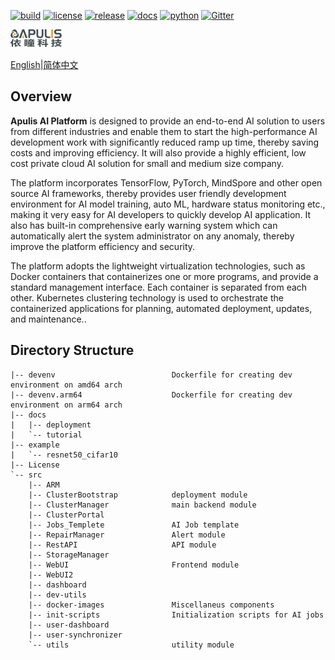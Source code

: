 [![build](https://img.shields.io/badge/Build-success-brightgreen.svg)](https://gitee.com/apulisplatform/apulis_platform/releases)
[![license](https://img.shields.io/badge/License-MIT-brightgreen.svg)](LICENSE)
[![release](https://img.shields.io/badge/Release-1.5.0-blue.svg)](https://gitee.com/apulisplatform/apulis_platform/releases/Latest)
[![docs](https://img.shields.io/badge/doc-passing-blueviolet.svg)](https://gitee.com/apulisplatform/apulis_platform/tree/v1.5.0/docs/tutorial)
[![python](https://img.shields.io/badge/python-3.7.5-blue.svg)](https://www.python.org/dev/peps/pep-0537/#id4)
[![Gitter](https://badges.gitter.im/apulis-ai-platform/community.svg)](https://gitter.im/apulis-ai-platform/community?utm_source=badge&utm_medium=badge&utm_campaign=pr-badge)

![Apulis标志](docs/img/apulis-logo.png "Apulis logo")

[English](#Overview)|[简体中文](./README_CN.md)

## Overview

**Apulis AI Platform** is designed to provide an end-to-end AI solution to users from different industries and enable them to start the high-performance AI development work with significantly reduced ramp up time, thereby saving costs and improving efficiency. It will also provide a highly efficient, low cost private cloud AI solution for small and medium size company. 

The platform incorporates TensorFlow, PyTorch, MindSpore and other open source AI frameworks, thereby provides user friendly development environment for AI model training, auto ML, hardware status monitoring etc., making it very easy for AI developers to quickly develop AI application. It also has built-in comprehensive early warning system which can automatically alert the system administrator on any anomaly, thereby improve the platform efficiency and security. 

The platform adopts the lightweight virtualization technologies, such as Docker containers that containerizes one or more programs, and provide a standard management interface. Each container is separated from each other. Kubernetes clustering technology is used to orchestrate the containerized applications for planning, automated deployment, updates, and maintenance.. 

## Directory Structure
```
|-- devenv                          Dockerfile for creating dev environment on amd64 arch
|-- devenv.arm64                    Dockerfile for creating dev environment on arm64 arch
|-- docs
|   |-- deployment
|   `-- tutorial
|-- example
|   `-- resnet50_cifar10
|-- License
`-- src
    |-- ARM
    |-- ClusterBootstrap            deployment module
    |-- ClusterManager              main backend module
    |-- ClusterPortal
    |-- Jobs_Templete               AI Job template
    |-- RepairManager               Alert module
    |-- RestAPI                     API module
    |-- StorageManager
    |-- WebUI                       Frontend module
    |-- WebUI2
    |-- dashboard
    |-- dev-utils		    
    |-- docker-images               Miscellaneus components          
    |-- init-scripts                Initialization scripts for AI jobs
    |-- user-dashboard
    |-- user-synchronizer
    `-- utils                       utility module
```
